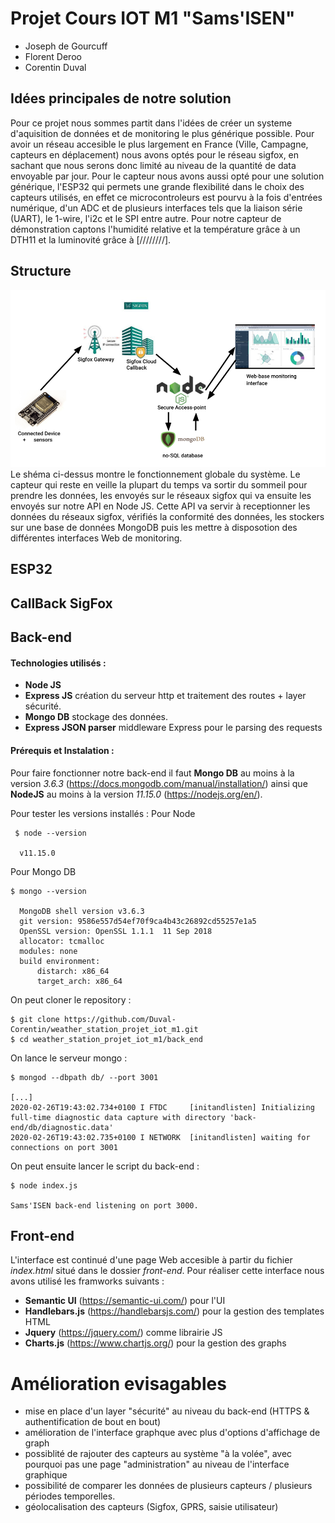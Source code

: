 # Projet Cours IOT M1 "Sams'ISEN"

* Joseph de Gourcuff
* Florent Deroo
* Corentin Duval

## Idées principales de notre solution 
Pour ce projet nous sommes partit dans l'idées de créer un systeme d'aquisition de données et de monitoring le plus générique possible. Pour avoir un réseau accesible le plus largement en France (Ville, Campagne, capteurs en déplacement) nous avons optés pour le réseau sigfox, en sachant que nous serons donc limité au niveau de la quantité de data envoyable par jour.
Pour le capteur nous avons aussi opté pour une solution générique, l'ESP32 qui permets une grande flexibilité dans le choix des capteurs utilisés, en effet ce microcontroleurs est pourvu à la fois d'entrées numérique, d'un ADC et de plusieurs interfaces tels que la liaison série (UART), le 1-wire, l'i2c et le SPI entre autre. Pour notre capteur de démonstration captons l'humidité relative et la température grâce à un DTH11 et la luminovité grâce à [////////].

## Structure
![alt text](schema.png)
Le shéma ci-dessus montre le fonctionnement globale du système.
Le capteur qui reste en veille la plupart du temps va sortir du sommeil pour prendre les données, les envoyés sur le réseaux sigfox qui va ensuite les envoyés sur notre API en Node JS. Cette API va servir à receptionner les données du réseaux sigfox, vérifiés la conformité des données, les stockers sur une base de données MongoDB puis les mettre à disposotion des différentes interfaces Web de monitoring. 
## ESP32

## CallBack SigFox

## Back-end 

#### Technologies utilisés : 

* **Node JS**
* **Express JS** création du serveur http et traitement des routes + layer sécurité.
* **Mongo DB** stockage des données. 
* **Express JSON parser** middleware Express pour le parsing des requests

#### Prérequis et Instalation : 

Pour faire fonctionner notre back-end il faut **Mongo DB** au moins à la version *3.6.3* (https://docs.mongodb.com/manual/installation/) ainsi que **NodeJS** au moins à la version *11.15.0* (https://nodejs.org/en/).

Pour tester les versions installés : 
Pour Node
```console
 $ node --version
 
  v11.15.0
```
Pour Mongo DB
```console
$ mongo --version

  MongoDB shell version v3.6.3
  git version: 9586e557d54ef70f9ca4b43c26892cd55257e1a5
  OpenSSL version: OpenSSL 1.1.1  11 Sep 2018
  allocator: tcmalloc
  modules: none
  build environment:
      distarch: x86_64
      target_arch: x86_64
```

On peut cloner le repository : 
```console
$ git clone https://github.com/Duval-Corentin/weather_station_projet_iot_m1.git
$ cd weather_station_projet_iot_m1/back_end
```
On lance le serveur mongo : 
```console
$ mongod --dbpath db/ --port 3001

[...]
2020-02-26T19:43:02.734+0100 I FTDC     [initandlisten] Initializing full-time diagnostic data capture with directory 'back-end/db/diagnostic.data'
2020-02-26T19:43:02.735+0100 I NETWORK  [initandlisten] waiting for connections on port 3001
```

On peut ensuite lancer le script du back-end : 
```console
$ node index.js

Sams'ISEN back-end listening on port 3000.
```
## Front-end
L'interface est continué d'une page Web accesible à partir du fichier *index.html* situé dans le dossier *front-end*. 
Pour réaliser cette interface nous avons utilisé les framworks suivants : 

* **Semantic UI** (https://semantic-ui.com/) pour l'UI
* **Handlebars.js** (https://handlebarsjs.com/) pour la gestion des templates HTML
* **Jquery** (https://jquery.com/) comme librairie JS
* **Charts.js** (https://www.chartjs.org/) pour la gestion des graphs

# Amélioration evisagables

* mise en place d'un layer "sécurité" au niveau du back-end (HTTPS & authentification de bout en bout)
* amélioration de l'interface graphque avec plus d'options d'affichage de graph
* possiblité de rajouter des capteurs au système "à la volée", avec pourquoi pas une page "administration" au niveau de l'interface graphique
* possibilité de comparer les données de plusieurs capteurs / plusieurs périodes temporelles. 
* géolocalisation des capteurs (Sigfox, GPRS, saisie utilisateur)
